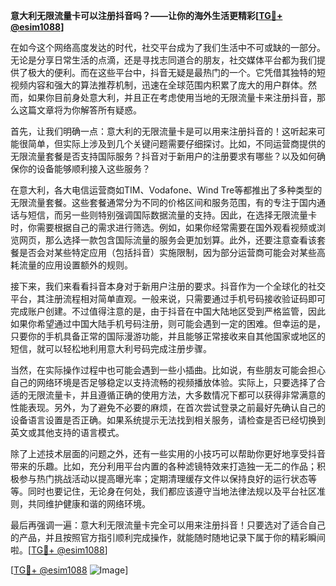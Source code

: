 **意大利无限流量卡可以注册抖音吗？——让你的海外生活更精彩[[TG💪+ @esim1088](https://t.me/s/esim1088)]**

在如今这个网络高度发达的时代，社交平台成为了我们生活中不可或缺的一部分。无论是分享日常生活的点滴，还是寻找志同道合的朋友，社交媒体平台都为我们提供了极大的便利。而在这些平台中，抖音无疑是最热门的一个。它凭借其独特的短视频内容和强大的算法推荐机制，迅速在全球范围内积累了庞大的用户群体。然而，如果你目前身处意大利，并且正在考虑使用当地的无限流量卡来注册抖音，那么这篇文章将为你解答所有疑惑。

首先，让我们明确一点：意大利的无限流量卡是可以用来注册抖音的！这听起来可能很简单，但实际上涉及到几个关键问题需要仔细探讨。比如，不同运营商提供的无限流量套餐是否支持国际服务？抖音对于新用户的注册要求有哪些？以及如何确保你的设备能够顺利接入这些服务？

在意大利，各大电信运营商如TIM、Vodafone、Wind Tre等都推出了多种类型的无限流量套餐。这些套餐通常分为不同的价格区间和服务范围，有的专注于国内通话与短信，而另一些则特别强调国际数据流量的支持。因此，在选择无限流量卡时，你需要根据自己的需求进行筛选。例如，如果你经常需要在国外观看视频或浏览网页，那么选择一款包含国际流量的服务会更加划算。此外，还要注意查看该套餐是否会对某些特定应用（包括抖音）实施限制，因为部分运营商可能会对某些高耗流量的应用设置额外的规则。

接下来，我们来看看抖音本身对于新用户注册的要求。抖音作为一个全球化的社交平台，其注册流程相对简单直观。一般来说，只需要通过手机号码接收验证码即可完成账户创建。不过值得注意的是，由于抖音在中国大陆地区受到严格监管，因此如果你希望通过中国大陆手机号码注册，则可能会遇到一定的困难。但幸运的是，只要你的手机具备正常的国际漫游功能，并且能够正常接收来自其他国家或地区的短信，就可以轻松地利用意大利号码完成注册步骤。

当然，在实际操作过程中也可能会遇到一些小插曲。比如说，有些朋友可能会担心自己的网络环境是否足够稳定以支持流畅的视频播放体验。实际上，只要选择了合适的无限流量卡，并且遵循正确的使用方法，大多数情况下都可以获得非常满意的性能表现。另外，为了避免不必要的麻烦，在首次尝试登录之前最好先确认自己的设备语言设置是否正确。如果系统提示无法找到相关服务，请检查是否已经切换到英文或其他支持的语言模式。

除了上述技术层面的问题之外，还有一些实用的小技巧可以帮助你更好地享受抖音带来的乐趣。比如，充分利用平台内置的各种滤镜特效来打造独一无二的作品；积极参与热门挑战活动以提高曝光率；定期清理缓存文件以保持良好的运行状态等等。同时也要记住，无论身在何处，我们都应该遵守当地法律法规以及平台社区准则，共同维护健康和谐的网络环境。

最后再强调一遍：意大利无限流量卡完全可以用来注册抖音！只要选对了适合自己的产品，并且按照官方指引顺利完成操作，就能随时随地记录下属于你的精彩瞬间啦。[[TG💪+ @esim1088](https://t.me/s/esim1088)]

[[TG💪+ @esim1088](https://t.me/s/esim1088) ![Image](https://i.postimg.cc/4NQfJmqS/Snipaste-2025-05-13-00-14-12.png)]
